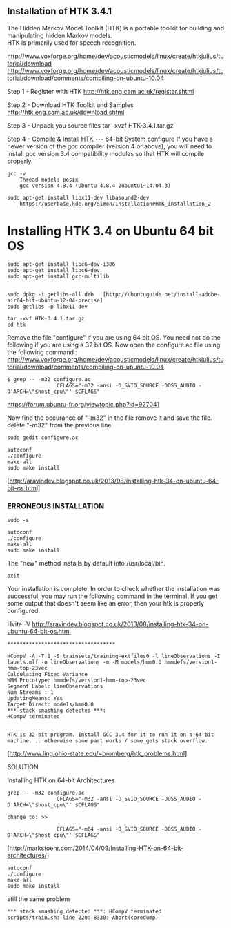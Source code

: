 Installation of HTK 3.4.1
---

The Hidden Markov Model Toolkit (HTK) is a portable toolkit for building and manipulating hidden Markov models.  
HTK is primarily used for speech recognition.


http://www.voxforge.org/home/dev/acousticmodels/linux/create/htkjulius/tutorial/download
http://www.voxforge.org/home/dev/acousticmodels/linux/create/htkjulius/tutorial/download/comments/compiling-on-ubuntu-10.04


Step 1 - Register with HTK
http://htk.eng.cam.ac.uk/register.shtml

Step 2 - Download HTK Toolkit and Samples
http://htk.eng.cam.ac.uk/download.shtml

Step 3 - Unpack you source files
tar -xvzf HTK-3.4.1.tar.gz

Step 4 - Compile & Install HTK --- 64-bit System configure
If you have a newer version of the gcc compiler (version 4 or above),
you will need to install gcc version 3.4 compatibility modules so that HTK will compile properly.

```
gcc -v
    Thread model: posix
    gcc version 4.8.4 (Ubuntu 4.8.4-2ubuntu1~14.04.3)

sudo apt-get install libx11-dev libasound2-dev
    https://userbase.kde.org/Simon/Installation#HTK_installation_2
```



# Installing HTK 3.4 on Ubuntu 64 bit OS

```
sudo apt-get install libc6-dev-i386
sudo apt-get install libc6-dev
sudo apt-get install gcc-multilib


sudo dpkg -i getlibs-all.deb   [http://ubuntuguide.net/install-adobe-air64-bit-ubuntu-12-04-precise]
sudo getlibs -p libx11-dev
```

```
tar -xvf HTK-3.4.1.tar.gz
cd htk
```

Remove the file "configure" if you are using 64 bit OS. You need not do the following if you are using a 32 bit OS. Now open the configure.ac file using the following command :
http://www.voxforge.org/home/dev/acousticmodels/linux/create/htkjulius/tutorial/download/comments/compiling-on-ubuntu-10.04



```
$ grep -- -m32 configure.ac
                CFLAGS="-m32 -ansi -D_SVID_SOURCE -DOSS_AUDIO -D'ARCH=\"$host_cpu\"' $CFLAGS"
```
https://forum.ubuntu-fr.org/viewtopic.php?id=927041


Now find the occurance of  "-m32" in the file remove it and save the file.
delete "-m32" from the previous line

```
sudo gedit configure.ac
```



```
autoconf
./configure
make all
sudo make install
```

[http://aravindev.blogspot.co.uk/2013/08/installing-htk-34-on-ubuntu-64-bit-os.html]






### ERRONEOUS INSTALLATION






```
sudo -s

autoconf
./configure
make all
sudo make install
```

The "new" method installs by default into /usr/local/bin.
```
exit
```


Your installation is complete. In order to check whether the installation was successful, you may run the following command in the terminal. If you get some output that doesn't seem like an error, then your htk is properly configured.

Hvite -V
http://aravindev.blogspot.co.uk/2013/08/installing-htk-34-on-ubuntu-64-bit-os.html



```
***********************************

HCompV -A -T 1 -S trainsets/training-extfiles0 -l lineObservations -I labels.mlf -o lineObservations -m -M models/hmm0.0 hmmdefs/version1-hmm-top-23vec
Calculating Fixed Variance
HMM Prototype: hmmdefs/version1-hmm-top-23vec
Segment Label: lineObservations
Num Streams : 1
UpdatingMeans: Yes
Target Direct: models/hmm0.0
*** stack smashing detected ***:
HCompV terminated


HTK is 32-bit program. Install GCC 3.4 for it to run it on a 64 bit machine. .. otherwise some part works / some gets stack overflow.
```
[http://www.ling.ohio-state.edu/~bromberg/htk_problems.html]



SOLUTION


Installing HTK on 64-bit Architectures
```
grep -- -m32 configure.ac
				CFLAGS="-m32 -ansi -D_SVID_SOURCE -DOSS_AUDIO -D'ARCH=\"$host_cpu\"' $CFLAGS"

change to: >>

                CFLAGS="-m64 -ansi -D_SVID_SOURCE -DOSS_AUDIO -D'ARCH=\"$host_cpu\"' $CFLAGS"
```
[http://markstoehr.com/2014/04/09/Installing-HTK-on-64-bit-architectures/]




```
autoconf
./configure
make all
sudo make install
```

still the same problem


```
*** stack smashing detected ***: HCompV terminated
scripts/train.sh: line 220: 8330: Abort(coredump)
```
